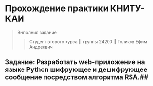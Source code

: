# Прохождение практики КНИТУ-КАИ #
> Выполнил задание 
>> Студент второго курса || группы 24200 || Голиков Ефим Андреевич

## Задание: Разработать web-приложение на языке Python шифрующее и дешифрующее сообщение посредством алгоритма RSA.##

